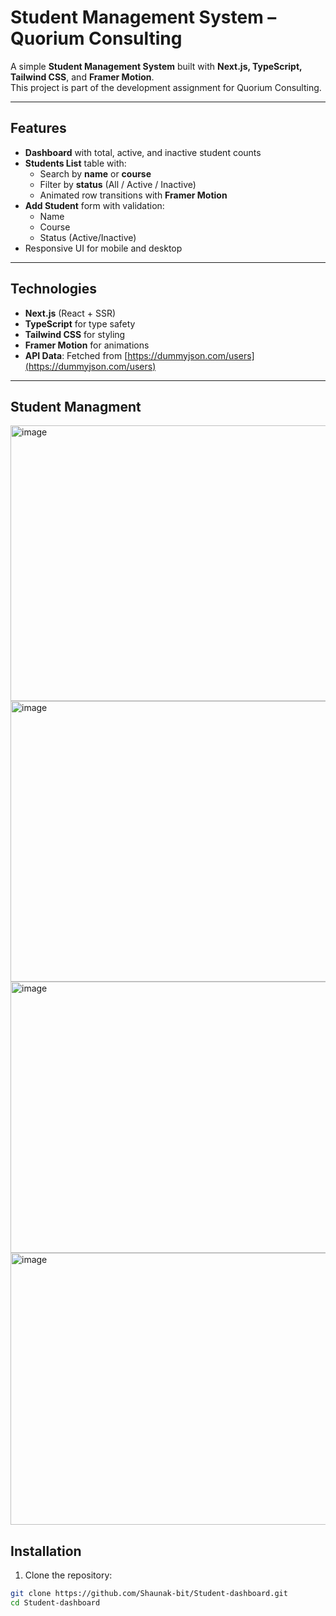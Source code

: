 # Student Management System – Quorium Consulting

A simple **Student Management System** built with **Next.js, TypeScript, Tailwind CSS**, and **Framer Motion**.  
This project is part of the development assignment for Quorium Consulting.


---

## **Features**

- **Dashboard** with total, active, and inactive student counts  
- **Students List** table with:
  - Search by **name** or **course**  
  - Filter by **status** (All / Active / Inactive)  
  - Animated row transitions with **Framer Motion**  
- **Add Student** form with validation:
  - Name  
  - Course  
  - Status (Active/Inactive)  
- Responsive UI for mobile and desktop  

---

## **Technologies**

- **Next.js** (React + SSR)  
- **TypeScript** for type safety  
- **Tailwind CSS** for styling  
- **Framer Motion** for animations  
- **API Data**: Fetched from [https://dummyjson.com/users](https://dummyjson.com/users)  

---

## **Student Managment**
<img width="941" height="441" alt="image" src="https://github.com/user-attachments/assets/f21dd16e-f2d2-445c-bd24-a895eb0a2212" />
<img width="940" height="449" alt="image" src="https://github.com/user-attachments/assets/76b1de08-5107-4f18-ad0f-46c8f827cb95" />
<img width="925" height="434" alt="image" src="https://github.com/user-attachments/assets/ab8983fe-1589-432b-b207-86043fd8a1c0" />
<img width="940" height="435" alt="image" src="https://github.com/user-attachments/assets/fb83234e-290e-45e7-af05-3fa5a98c5b65" />




## **Installation**

1. Clone the repository:
```bash
git clone https://github.com/Shaunak-bit/Student-dashboard.git
cd Student-dashboard
